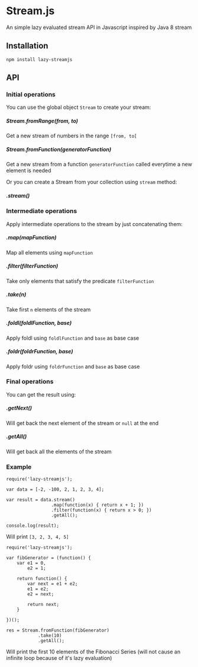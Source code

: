 # Stream.js
An simple lazy evaluated stream API in Javascript inspired by Java 8 stream

## Installation
`npm install lazy-streamjs`

## API

### Initial operations

You can use the global object `Stream` to create your stream:
##### Stream.fromRange(from, to)
Get a new stream of numbers in the range `[from, to[`

##### Stream.fromFunction(generatorFunction)
Get a new stream from a function `generatorFunction` called everytime a new element is needed

Or you can create a Stream from your collection using `stream` method:
##### .stream()

### Intermediate operations
Apply intermediate operations to the stream by just concatenating them:

##### .map(mapFunction)
Map all elements using `mapFunction`

##### .filter(filterFunction)
Take only elements that satisfy the predicate `filterFunction`

##### .take(n)
Take first `n` elements of the stream

##### .foldl(foldlFunction, base)
Apply foldl using `foldlFunction` and `base` as base case

##### .foldr(foldrFunction, base)
Apply foldr using `foldrFunction` and `base` as base case

### Final operations

You can get the result using:

##### .getNext()
Will get back the next element of the stream or `null` at the end

##### .getAll()
Will get back all the elements of the stream

### Example
```
require('lazy-streamjs');

var data = [-2, -100, 2, 1, 2, 3, 4];

var result = data.stream()
                 .map(function(x) { return x + 1; })
                 .filter(function(x) { return x > 0; })
                 .getAll();

console.log(result);
```
Will print `[3, 2, 3, 4, 5]`

```
require('lazy-streamjs');

var fibGenerator = (function() {
	var e1 = 0,
		e2 = 1;

	return function() {
		var next = e1 + e2;
		e1 = e2;
		e2 = next;

		return next;
	}

})();

res = Stream.fromFunction(fibGenerator)
			.take(10)
			.getAll();
```
Will print the first 10 elements of the Fibonacci Series (will not cause an infinite loop because of it's lazy evaluation)
